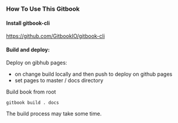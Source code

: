### How To Use This Gitbook

#### Install gitbook-cli

https://github.com/GitbookIO/gitbook-cli

#### Build and deploy:
Deploy on gibhub pages:
- on change build locally and then push to deploy on github pages
- set pages to master / docs directory

Build book from root
```
gitbook build . docs
```

The build process may take some time.
